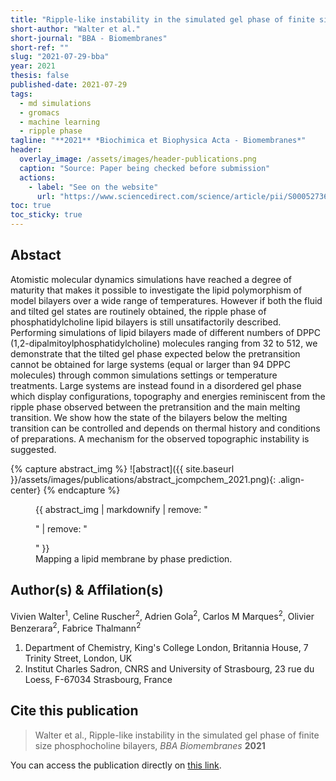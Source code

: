 ```yaml
---
title: "Ripple-like instability in the simulated gel phase of finite size phosphocholine bilayers"
short-author: "Walter et al."
short-journal: "BBA - Biomembranes"
short-ref: ""
slug: "2021-07-29-bba"
year: 2021
thesis: false
published-date: 2021-07-29
tags:
  - md simulations
  - gromacs
  - machine learning
  - ripple phase
tagline: "**2021** *Biochimica et Biophysica Acta - Biomembranes*"
header:
  overlay_image: /assets/images/header-publications.png
  caption: "Source: Paper being checked before submission"
  actions:
    - label: "See on the website"
      url: "https://www.sciencedirect.com/science/article/pii/S0005273621001620?via%3Dihub"
toc: true
toc_sticky: true
---
```


## Abstact

Atomistic molecular dynamics simulations have reached a degree of maturity that makes it possible to investigate the lipid polymorphism of model bilayers over a wide range of temperatures. However if both the fluid 
 and tilted gel states are routinely obtained, the ripple phase of phosphatidylcholine lipid bilayers is still unsatifactorily described. Performing simulations of lipid bilayers made of different numbers of DPPC (1,2-dipalmitoylphosphatidylcholine) molecules ranging from 32 to 512, we demonstrate that the tilted gel phase expected below the pretransition cannot be obtained for large systems (equal or larger than 94 DPPC molecules) through common simulations settings or temperature treatments. Large systems are instead found in a disordered gel phase which display configurations, topography and energies reminiscent from the ripple phase observed between the pretransition and the main melting transition. We show how the state of the bilayers below the melting transition can be controlled and depends on thermal history and conditions of preparations. A mechanism for the observed topographic instability is suggested.

{% capture abstract_img %}
![abstract]({{ site.baseurl }}/assets/images/publications/abstract_jcompchem_2021.png){: .align-center}
{% endcapture %}

<figure>
  {{ abstract_img | markdownify | remove: "<p>" | remove: "</p>" }}
  <figcaption>Mapping a lipid membrane by phase prediction.</figcaption>
</figure>

## Author(s) & Affilation(s)

Vivien Walter<sup>1</sup>, Celine Ruscher<sup>2</sup>, Adrien Gola<sup>2</sup>, Carlos M Marques<sup>2</sup>, Olivier Benzerara<sup>2</sup>, Fabrice Thalmann<sup>2</sup>

1. Department of Chemistry, King's College London, Britannia House, 7 Trinity Street, London, UK
2. Institut Charles Sadron, CNRS and University of Strasbourg, 23 rue du Loess, F-67034 Strasbourg, France

## Cite this publication

> Walter et al., Ripple-like instability in the simulated gel phase of finite size phosphocholine bilayers, *BBA Biomembranes* **2021**

You can access the publication directly on [this link](https://www.sciencedirect.com/science/article/pii/S0005273621001620?via%3Dihub).
